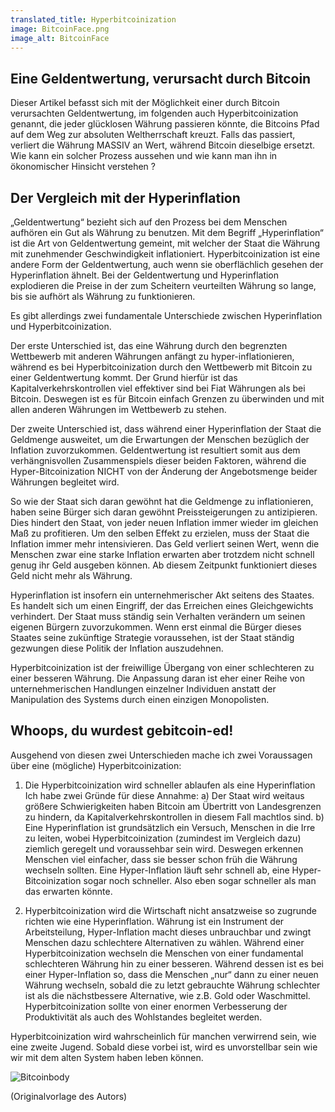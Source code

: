 ```yaml
---
translated_title: Hyperbitcoinization
image: BitcoinFace.png
image_alt: BitcoinFace
---
```


## Eine Geldentwertung, verursacht durch Bitcoin

Dieser Artikel befasst sich mit der Möglichkeit einer durch Bitcoin verursachten Geldentwertung, im folgenden auch Hyperbitcoinization genannt,
die jeder glücklosen Währung passieren könnte, die Bitcoins Pfad auf dem Weg zur absoluten Weltherrschaft kreuzt. Falls das passiert, verliert die Währung MASSIV an Wert, während Bitcoin dieselbige ersetzt. Wie kann ein solcher Prozess aussehen und wie kann man ihn in ökonomischer Hinsicht verstehen ?

## Der Vergleich mit der Hyperinflation

„Geldentwertung“ bezieht sich auf den Prozess bei dem Menschen aufhören ein Gut als Währung zu benutzen. Mit dem Begriff „Hyperinflation“ ist die Art von Geldentwertung gemeint, mit welcher der Staat die Währung mit zunehmender Geschwindigkeit inflationiert. Hyperbitcoinization ist eine andere Form der Geldentwertung, auch wenn sie oberflächlich gesehen der Hyperinflation ähnelt. Bei der Geldentwertung und Hyperinflation explodieren die Preise in der zum Scheitern veurteilten Währung so lange, bis sie aufhört als Währung zu funktionieren.

Es gibt allerdings zwei fundamentale Unterschiede zwischen Hyperinflation und Hyperbitcoinization.

Der erste Unterschied ist, das eine Währung durch den begrenzten Wettbewerb mit anderen Währungen anfängt zu hyper-inflationieren, während es bei Hyperbitcoinization durch den Wettbewerb mit Bitcoin zu einer Geldentwertung kommt. Der Grund hierfür ist das Kapitalverkehrskontrollen viel effektiver sind bei Fiat Währungen als bei Bitcoin. Deswegen ist es für Bitcoin einfach Grenzen zu überwinden und mit allen anderen Währungen im Wettbewerb zu stehen.

Der zweite Unterschied ist, dass während einer Hyperinflation der Staat die Geldmenge ausweitet, um die Erwartungen der Menschen bezüglich der Inflation zuvorzukommen.  Geldentwertung ist resultiert somit aus dem verhängnisvollen Zusammenspiels dieser beiden Faktoren, während die Hyper-Bitcoinization NICHT von der Änderung der Angebotsmenge beider Währungen begleitet wird.

So wie der Staat sich daran gewöhnt hat die Geldmenge zu inflationieren, haben seine Bürger sich daran gewöhnt Preissteigerungen zu antizipieren.
Dies hindert den Staat, von jeder neuen Inflation immer wieder im gleichen Maß zu profitieren. Um den selben Effekt zu erzielen, muss der Staat die Inflation immer mehr intensivieren.
Das Geld verliert seinen Wert, wenn die Menschen zwar eine starke Inflation erwarten aber trotzdem nicht schnell genug ihr Geld ausgeben können. Ab diesem Zeitpunkt funktioniert dieses Geld nicht mehr als Währung.

Hyperinflation ist insofern ein unternehmerischer Akt seitens des Staates. Es handelt sich um einen Eingriff, der das Erreichen eines Gleichgewichts verhindert. Der Staat muss ständig sein Verhalten verändern um seinen eigenen Bürgern zuvorzukommen. Wenn erst einmal die Bürger dieses Staates seine zukünftige Strategie voraussehen, ist der Staat ständig gezwungen diese Politik der Inflation auszudehnen.

Hyperbitcoinization ist der freiwillige Übergang von einer schlechteren zu einer besseren Währung.
Die Anpassung daran ist eher einer Reihe von unternehmerischen Handlungen einzelner Individuen anstatt der Manipulation des Systems durch einen einzigen Monopolisten.





## Whoops, du wurdest gebitcoin-ed!

Ausgehend von diesen zwei Unterschieden mache ich zwei Voraussagen über eine (mögliche) Hyperbitcoinization:

1. 	Die Hyperbitcoinization wird schneller ablaufen als eine Hyperinflation
	Ich habe zwei Gründe für diese Annahme:
	a) Der Staat wird weitaus größere Schwierigkeiten haben Bitcoin am Übertritt von Landesgrenzen
	    zu hindern, da Kapitalverkehrskontrollen in diesem Fall machtlos sind.
	b) Eine Hyperinflation ist grundsätzlich ein Versuch, Menschen in die Irre zu leiten, wobei
	    Hyperbitcoinization (zumindest im Vergleich dazu) ziemlich geregelt und
	    voraussehbar sein wird. Deswegen erkennen Menschen viel einfacher, dass sie besser schon früh die Währung wechseln sollten.
	    Eine Hyper-Inflation läuft sehr schnell ab, eine Hyper-Bitcoinization sogar noch schneller. Also eben sogar schneller als man das erwarten könnte.

2.	Hyperbitcoinization wird die Wirtschaft nicht ansatzweise so zugrunde richten wie eine Hyperinflation.
	Währung ist ein Instrument der Arbeitsteilung, Hyper-Inflation macht dieses unbrauchbar und zwingt Menschen dazu schlechtere Alternativen zu wählen. Während einer Hyperbitcoinization wechseln die Menschen von einer fundamental schlechteren	Währung hin zu einer besseren.
	Während dessen ist es bei einer Hyper-Inflation so, dass die Menschen „nur“ dann zu einer neuen Währung wechseln, sobald die zu letzt gebrauchte Währung schlechter ist als die nächstbessere
	Alternative, wie z.B. Gold oder Waschmittel.
	Hyperbitcoinization sollte von einer enormen Verbesserung der Produktivität als auch des
	Wohlstandes begleitet werden.

Hyperbitcoinization wird wahrscheinlich für manchen verwirrend sein, wie eine zweite Jugend.
Sobald diese vorbei ist, wird es unvorstellbar sein wie wir mit dem alten System haben leben können.

<div class="my-4 text-center">
  <img class="img-fluid rounded d-block mx-auto" alt="Bitcoinbody" src="/static/img/mempool/hyperbitcoinization/Bitcoinbody.png"/>
</div>

<p class="text-muted text-center">
	(Originalvorlage des Autors)
</p>
